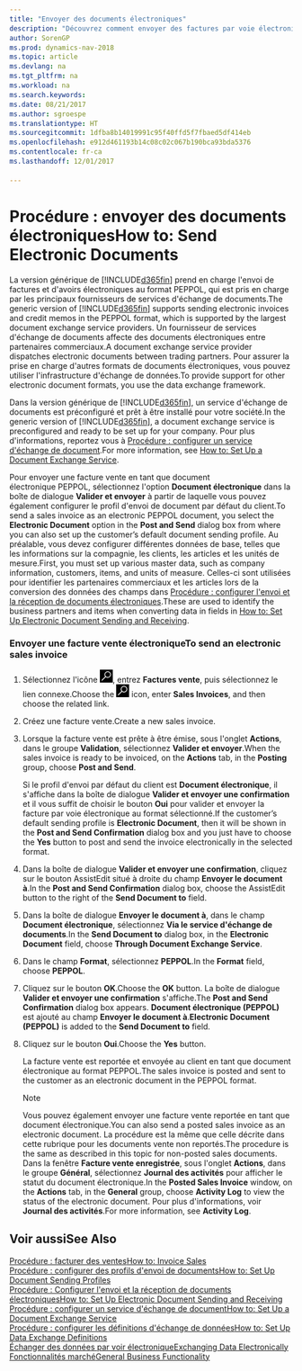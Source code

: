 ```yaml
---
title: "Envoyer des documents électroniques"
description: "Découvrez comment envoyer des factures par voie électronique."
author: SorenGP
ms.prod: dynamics-nav-2018
ms.topic: article
ms.devlang: na
ms.tgt_pltfrm: na
ms.workload: na
ms.search.keywords: 
ms.date: 08/21/2017
ms.author: sgroespe
ms.translationtype: HT
ms.sourcegitcommit: 1dfba8b14019991c95f40ffd5f7fbaed5df414eb
ms.openlocfilehash: e912d461193b14c08c02c067b190bca93bda5376
ms.contentlocale: fr-ca
ms.lasthandoff: 12/01/2017

---
```

# <a name="how-to-send-electronic-documents"></a><span data-ttu-id="f1bd0-103">Procédure : envoyer des documents électroniques</span><span class="sxs-lookup"><span data-stu-id="f1bd0-103">How to: Send Electronic Documents</span></span>
<span data-ttu-id="f1bd0-104">La version générique de [!INCLUDE[d365fin](includes/d365fin_md.md)] prend en charge l'envoi de factures et d'avoirs électroniques au format PEPPOL, qui est pris en charge par les principaux fournisseurs de services d'échange de documents.</span><span class="sxs-lookup"><span data-stu-id="f1bd0-104">The generic version of [!INCLUDE[d365fin](includes/d365fin_md.md)] supports sending electronic invoices and credit memos in the PEPPOL format, which is supported by the largest document exchange service providers.</span></span> <span data-ttu-id="f1bd0-105">Un fournisseur de services d'échange de documents affecte des documents électroniques entre partenaires commerciaux.</span><span class="sxs-lookup"><span data-stu-id="f1bd0-105">A document exchange service provider dispatches electronic documents between trading partners.</span></span> <span data-ttu-id="f1bd0-106">Pour assurer la prise en charge d'autres formats de documents électroniques, vous pouvez utiliser l'infrastructure d'échange de données.</span><span class="sxs-lookup"><span data-stu-id="f1bd0-106">To provide support for other electronic document formats, you use the data exchange framework.</span></span>  

 <span data-ttu-id="f1bd0-107">Dans la version générique de [!INCLUDE[d365fin](includes/d365fin_md.md)], un service d'échange de documents est préconfiguré et prêt à être installé pour votre société.</span><span class="sxs-lookup"><span data-stu-id="f1bd0-107">In the generic version of [!INCLUDE[d365fin](includes/d365fin_md.md)], a document exchange service is preconfigured and ready to be set up for your company.</span></span> <span data-ttu-id="f1bd0-108">Pour plus d'informations, reportez vous à [Procédure : configurer un service d'échange de document](across-how-to-set-up-a-document-exchange-service.md).</span><span class="sxs-lookup"><span data-stu-id="f1bd0-108">For more information, see [How to: Set Up a Document Exchange Service](across-how-to-set-up-a-document-exchange-service.md).</span></span>  

 <span data-ttu-id="f1bd0-109">Pour envoyer une facture vente en tant que document électronique PEPPOL, sélectionnez l'option **Document électronique** dans la boîte de dialogue **Valider et envoyer** à partir de laquelle vous pouvez également configurer le profil d'envoi de document par défaut du client.</span><span class="sxs-lookup"><span data-stu-id="f1bd0-109">To send a sales invoice as an electronic PEPPOL document, you select the **Electronic Document** option in the **Post and Send** dialog box from where you can also set up the customer’s default document sending profile.</span></span> <span data-ttu-id="f1bd0-110">Au préalable, vous devez configurer différentes données de base, telles que les informations sur la compagnie, les clients, les articles et les unités de mesure.</span><span class="sxs-lookup"><span data-stu-id="f1bd0-110">First, you must set up various master data, such as company information, customers, items, and units of measure.</span></span> <span data-ttu-id="f1bd0-111">Celles-ci sont utilisées pour identifier les partenaires commerciaux et les articles lors de la conversion des données des champs dans [Procédure : configurer l'envoi et la réception de documents électroniques](across-how-to-set-up-electronic-document-sending-and-receiving.md).</span><span class="sxs-lookup"><span data-stu-id="f1bd0-111">These are used to identify the business partners and items when converting data in fields in [How to: Set Up Electronic Document Sending and Receiving](across-how-to-set-up-electronic-document-sending-and-receiving.md).</span></span>  

### <a name="to-send-an-electronic-sales-invoice"></a><span data-ttu-id="f1bd0-112">Envoyer une facture vente électronique</span><span class="sxs-lookup"><span data-stu-id="f1bd0-112">To send an electronic sales invoice</span></span>  

1.  <span data-ttu-id="f1bd0-113">Sélectionnez l'icône ![Page ou état pour la recherche](media/ui-search/search_small.png "Page ou état pour la recherche"), entrez **Factures vente**, puis sélectionnez le lien connexe.</span><span class="sxs-lookup"><span data-stu-id="f1bd0-113">Choose the ![Search for Page or Report](media/ui-search/search_small.png "Search for Page or Report icon") icon, enter **Sales Invoices**, and then choose the related link.</span></span>  

2.  <span data-ttu-id="f1bd0-114">Créez une facture vente.</span><span class="sxs-lookup"><span data-stu-id="f1bd0-114">Create a new sales invoice.</span></span>  

3.  <span data-ttu-id="f1bd0-115">Lorsque la facture vente est prête à être émise, sous l'onglet **Actions**, dans le groupe **Validation**, sélectionnez **Valider et envoyer**.</span><span class="sxs-lookup"><span data-stu-id="f1bd0-115">When the sales invoice is ready to be invoiced, on the **Actions** tab, in the **Posting** group, choose **Post and Send**.</span></span>  

     <span data-ttu-id="f1bd0-116">Si le profil d'envoi par défaut du client est **Document électronique**, il s'affiche dans la boîte de dialogue **Valider et envoyer une confirmation** et il vous suffit de choisir le bouton **Oui** pour valider et envoyer la facture par voie électronique au format sélectionné.</span><span class="sxs-lookup"><span data-stu-id="f1bd0-116">If the customer’s default sending profile is **Electronic Document**, then it will be shown in the **Post and Send Confirmation** dialog box and you just have to choose the **Yes** button to post and send the invoice electronically in the selected format.</span></span>  

4.  <span data-ttu-id="f1bd0-117">Dans la boîte de dialogue **Valider et envoyer une confirmation**, cliquez sur le bouton AssistEdit situé à droite du champ **Envoyer le document à**.</span><span class="sxs-lookup"><span data-stu-id="f1bd0-117">In the **Post and Send Confirmation** dialog box, choose the AssistEdit button to the right of the **Send Document to** field.</span></span>  

5.  <span data-ttu-id="f1bd0-118">Dans la boîte de dialogue **Envoyer le document à**, dans le champ **Document électronique**, sélectionnez **Via le service d'échange de documents**.</span><span class="sxs-lookup"><span data-stu-id="f1bd0-118">In the **Send Document to** dialog box, in the **Electronic Document** field, choose **Through Document Exchange Service**.</span></span>  

6.  <span data-ttu-id="f1bd0-119">Dans le champ **Format**, sélectionnez **PEPPOL**.</span><span class="sxs-lookup"><span data-stu-id="f1bd0-119">In the **Format** field, choose **PEPPOL**.</span></span>  

7.  <span data-ttu-id="f1bd0-120">Cliquez sur le bouton **OK**.</span><span class="sxs-lookup"><span data-stu-id="f1bd0-120">Choose the **OK** button.</span></span> <span data-ttu-id="f1bd0-121">La boîte de dialogue **Valider et envoyer une confirmation** s'affiche.</span><span class="sxs-lookup"><span data-stu-id="f1bd0-121">The **Post and Send Confirmation** dialog box appears.</span></span> <span data-ttu-id="f1bd0-122">**Document électronique (PEPPOL)** est ajouté au champ **Envoyer le document à**.</span><span class="sxs-lookup"><span data-stu-id="f1bd0-122">**Electronic Document (PEPPOL)** is added to the **Send Document to** field.</span></span>  

8.  <span data-ttu-id="f1bd0-123">Cliquez sur le bouton **Oui**.</span><span class="sxs-lookup"><span data-stu-id="f1bd0-123">Choose the **Yes** button.</span></span>  

     <span data-ttu-id="f1bd0-124">La facture vente est reportée et envoyée au client en tant que document électronique au format PEPPOL.</span><span class="sxs-lookup"><span data-stu-id="f1bd0-124">The sales invoice is posted and sent to the customer as an electronic document in the PEPPOL format.</span></span>  

    > [!NOTE]  
    >  <span data-ttu-id="f1bd0-125">Vous pouvez également envoyer une facture vente reportée en tant que document électronique.</span><span class="sxs-lookup"><span data-stu-id="f1bd0-125">You can also send a posted sales invoice as an electronic document.</span></span> <span data-ttu-id="f1bd0-126">La procédure est la même que celle décrite dans cette rubrique pour les documents vente non reportés.</span><span class="sxs-lookup"><span data-stu-id="f1bd0-126">The procedure is the same as described in this topic for non-posted sales documents.</span></span> <span data-ttu-id="f1bd0-127">Dans la fenêtre **Facture vente enregistrée**, sous l'onglet **Actions**, dans le groupe **Général**, sélectionnez **Journal des activités** pour afficher le statut du document électronique.</span><span class="sxs-lookup"><span data-stu-id="f1bd0-127">In the **Posted Sales Invoice** window, on the **Actions** tab, in the **General** group, choose **Activity Log** to view the status of the electronic document.</span></span> <span data-ttu-id="f1bd0-128">Pour plus d'informations, voir **Journal des activités**.</span><span class="sxs-lookup"><span data-stu-id="f1bd0-128">For more information, see **Activity Log**.</span></span>  

## <a name="see-also"></a><span data-ttu-id="f1bd0-129">Voir aussi</span><span class="sxs-lookup"><span data-stu-id="f1bd0-129">See Also</span></span>  
[<span data-ttu-id="f1bd0-130">Procédure : facturer des ventes</span><span class="sxs-lookup"><span data-stu-id="f1bd0-130">How to: Invoice Sales</span></span>](sales-how-invoice-sales.md)  
[<span data-ttu-id="f1bd0-131">Procédure : configurer des profils d'envoi de documents</span><span class="sxs-lookup"><span data-stu-id="f1bd0-131">How to: Set Up Document Sending Profiles</span></span>](sales-how-setup-document-send-profiles.md)  
[<span data-ttu-id="f1bd0-132">Procédure : Configurer l'envoi et la réception de documents électroniques</span><span class="sxs-lookup"><span data-stu-id="f1bd0-132">How to: Set Up Electronic Document Sending and Receiving</span></span>](across-how-to-set-up-electronic-document-sending-and-receiving.md)  
[<span data-ttu-id="f1bd0-133">Procédure : configurer un service d'échange de document</span><span class="sxs-lookup"><span data-stu-id="f1bd0-133">How to: Set Up a Document Exchange Service</span></span>](across-how-to-set-up-a-document-exchange-service.md)  
[<span data-ttu-id="f1bd0-134">Procédure : configurer les définitions d'échange de données</span><span class="sxs-lookup"><span data-stu-id="f1bd0-134">How to: Set Up Data Exchange Definitions</span></span>](across-how-to-set-up-data-exchange-definitions.md)  
[<span data-ttu-id="f1bd0-135">Échanger des données par voir électronique</span><span class="sxs-lookup"><span data-stu-id="f1bd0-135">Exchanging Data Electronically</span></span>](across-data-exchange.md)  
[<span data-ttu-id="f1bd0-136">Fonctionnalités marché</span><span class="sxs-lookup"><span data-stu-id="f1bd0-136">General Business Functionality</span></span>](ui-across-business-areas.md)  

